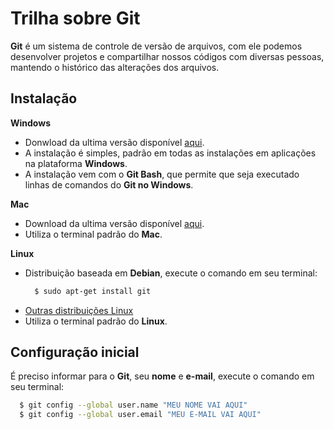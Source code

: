 # Trilha sobre Git

**Git** é um sistema de controle de versão de arquivos, com ele podemos desenvolver projetos e compartilhar nossos códigos com diversas pessoas, mantendo o histórico das alterações dos arquivos.

## Instalação
**Windows**
  - Donwload da ultima versão disponível [aqui](https://gitforwindows.org/).
  - A instalação é simples, padrão em todas as instalações em aplicações na plataforma **Windows**.
  - A instalação vem com o **Git Bash**, que permite que seja executado linhas de comandos do **Git no Windows**.
  
**Mac**
  - Download da ultima versão disponível [aqui](https://git-scm.com/download/mac).
  - Utiliza o terminal padrão do **Mac**.

**Linux**
- Distribuição baseada em **Debian**, execute o comando em seu terminal:
  ```bash
    $ sudo apt-get install git
  ```
- [Outras distribuições Linux](http://git-scm.com/download/linux)
- Utiliza o terminal padrão do **Linux**.

## Configuração inicial

É preciso informar para o **Git**, seu **nome** e **e-mail**, execute o comando em seu terminal:
  ```bash
    $ git config --global user.name "MEU NOME VAI AQUI"
    $ git config --global user.email "MEU E-MAIL VAI AQUI"
  ```
